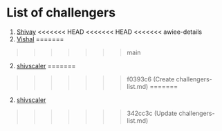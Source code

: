 # List of challengers
1. [Shivay](https://github.com/shivaylamba)
<<<<<<< HEAD
<<<<<<< HEAD
<<<<<<< awiee-details
2. [Vishal](https://github.com/Vishal-74)
=======
>>>>>>> main
2. [shivscaler](http://github.com/shivscaler)
=======
>>>>>>> f0393c6 (Create challengers-list.md)
=======
2. [shivscaler](http://github.com/shivscaler)
>>>>>>> 342cc3c (Update challengers-list.md)
